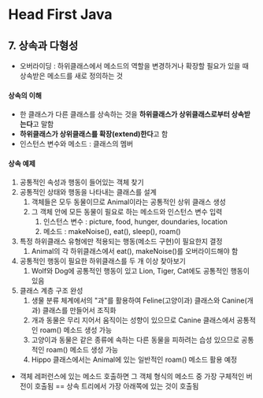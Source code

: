 # Head First Java

## 7. 상속과 다형성

- 오버라이딩 : 하위클래스에서 메소드의 역할을 변경하거나 확장할 필요가 있을 때 상속받은 메소드를 새로 정의하는 것

#### 상속의 이해

- 한 클래스가 다른 클래스를 상속하는 것을 **하위클래스가 상위클래스로부터 상속받는다**고 말함
- **하위클래스가 상위클래스를 확장(extend)한다**고 함
- 인스턴스 변수와 메소드 : 클래스의 멤버

#### 상속 예제

1. 공통적인 속성과 행동이 들어있는 객체 찾기
2. 공통적인 상태와 행동을 나타내는 클래스를 설계
   1. 객체들은 모두 동물이므로 Animal이라는 공통적인 상위 클래스 생성
   2. 그 객체 안에 모든 동물이 필요로 하는 메소드와 인스턴스 변수 입력
      1. 인스턴스 변수 : picture, food, hunger, doundaries, location
      2. 메소드 : makeNoise(), eat(), sleep(), roam()
3. 특정 하위클래스 유형에만 적용되는 행동(메소드 구현)이 필요한지 결정
   1. Animal의 각 하위클래스에서 eat(), makeNoise()를 오버라이드해야 함
4. 공통적인 행동이 필요한 하위클래스를 두 개 이상 찾아보기
   1. Wolf와 Dog에 공통적인 행동이 있고 Lion, Tiger, Cat에도 공통적인 행동이 있음
5. 클래스 계층 구조 완성
   1. 생물 분류 체계에서의 "과"를 활용하여 Feline(고양이과) 클래스와 Canine(개과) 클래스를 만들어서 조직화
   2. 개과 동물은 무리 지어서 움직이는 성향이 있으므로 Canine 클래스에서 공통적인 roam() 메소드 생성 가능
   3. 고양이과 동물은 같은 종류에 속하는 다른 동물을 피하려는 습성 있으므로 공통적인 roam() 메소드 생성 가능
   4. Hippo 클래스에서는 Animal에 있는 일반적인 roam() 메소드 활용 예정

- 객체 레퍼런스에 있는 메소드 호출하면 그 객체 형식의 메소드 중 가장 구체적인 버전이 호출됨 == 상속 트리에서 가장 아래쪽에 있는 것이 호출됨